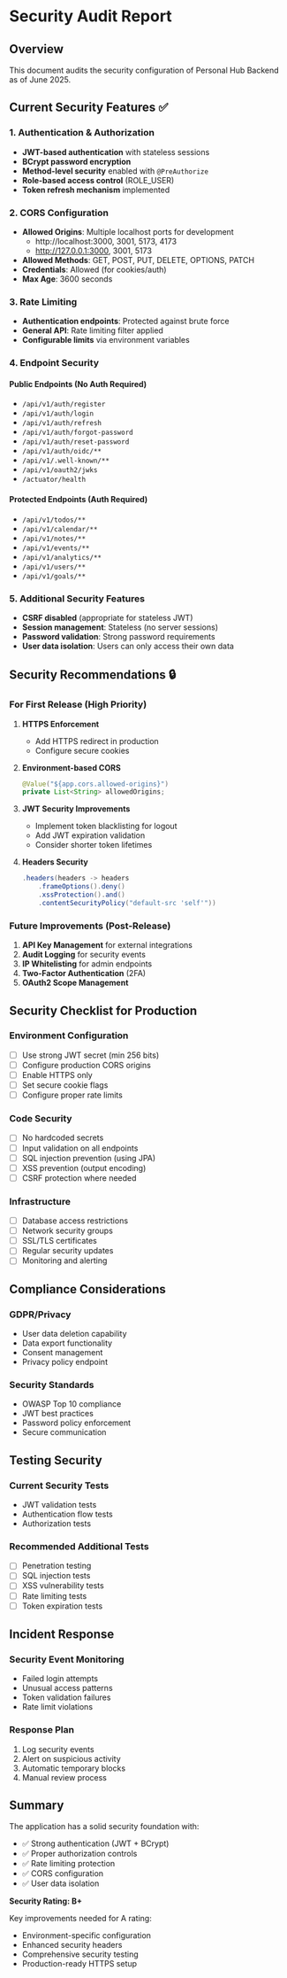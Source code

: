 # Security Audit Report

## Overview
This document audits the security configuration of Personal Hub Backend as of June 2025.

## Current Security Features ✅

### 1. Authentication & Authorization
- **JWT-based authentication** with stateless sessions
- **BCrypt password encryption** 
- **Method-level security** enabled with `@PreAuthorize`
- **Role-based access control** (ROLE_USER)
- **Token refresh mechanism** implemented

### 2. CORS Configuration
- **Allowed Origins**: Multiple localhost ports for development
  - http://localhost:3000, 3001, 5173, 4173
  - http://127.0.0.1:3000, 3001, 5173
- **Allowed Methods**: GET, POST, PUT, DELETE, OPTIONS, PATCH
- **Credentials**: Allowed (for cookies/auth)
- **Max Age**: 3600 seconds

### 3. Rate Limiting
- **Authentication endpoints**: Protected against brute force
- **General API**: Rate limiting filter applied
- **Configurable limits** via environment variables

### 4. Endpoint Security

#### Public Endpoints (No Auth Required)
- `/api/v1/auth/register`
- `/api/v1/auth/login`
- `/api/v1/auth/refresh`
- `/api/v1/auth/forgot-password`
- `/api/v1/auth/reset-password`
- `/api/v1/auth/oidc/**`
- `/api/v1/.well-known/**`
- `/api/v1/oauth2/jwks`
- `/actuator/health`

#### Protected Endpoints (Auth Required)
- `/api/v1/todos/**`
- `/api/v1/calendar/**`
- `/api/v1/notes/**`
- `/api/v1/events/**`
- `/api/v1/analytics/**`
- `/api/v1/users/**`
- `/api/v1/goals/**`

### 5. Additional Security Features
- **CSRF disabled** (appropriate for stateless JWT)
- **Session management**: Stateless (no server sessions)
- **Password validation**: Strong password requirements
- **User data isolation**: Users can only access their own data

## Security Recommendations 🔒

### For First Release (High Priority)
1. **HTTPS Enforcement**
   - Add HTTPS redirect in production
   - Configure secure cookies

2. **Environment-based CORS**
   ```java
   @Value("${app.cors.allowed-origins}")
   private List<String> allowedOrigins;
   ```

3. **JWT Security Improvements**
   - Implement token blacklisting for logout
   - Add JWT expiration validation
   - Consider shorter token lifetimes

4. **Headers Security**
   ```java
   .headers(headers -> headers
       .frameOptions().deny()
       .xssProtection().and()
       .contentSecurityPolicy("default-src 'self'"))
   ```

### Future Improvements (Post-Release)
1. **API Key Management** for external integrations
2. **Audit Logging** for security events
3. **IP Whitelisting** for admin endpoints
4. **Two-Factor Authentication** (2FA)
5. **OAuth2 Scope Management**

## Security Checklist for Production

### Environment Configuration
- [ ] Use strong JWT secret (min 256 bits)
- [ ] Configure production CORS origins
- [ ] Enable HTTPS only
- [ ] Set secure cookie flags
- [ ] Configure proper rate limits

### Code Security
- [ ] No hardcoded secrets
- [ ] Input validation on all endpoints
- [ ] SQL injection prevention (using JPA)
- [ ] XSS prevention (output encoding)
- [ ] CSRF protection where needed

### Infrastructure
- [ ] Database access restrictions
- [ ] Network security groups
- [ ] SSL/TLS certificates
- [ ] Regular security updates
- [ ] Monitoring and alerting

## Compliance Considerations

### GDPR/Privacy
- User data deletion capability
- Data export functionality
- Consent management
- Privacy policy endpoint

### Security Standards
- OWASP Top 10 compliance
- JWT best practices
- Password policy enforcement
- Secure communication

## Testing Security

### Current Security Tests
- JWT validation tests
- Authentication flow tests
- Authorization tests

### Recommended Additional Tests
- [ ] Penetration testing
- [ ] SQL injection tests
- [ ] XSS vulnerability tests
- [ ] Rate limiting tests
- [ ] Token expiration tests

## Incident Response

### Security Event Monitoring
- Failed login attempts
- Unusual access patterns
- Token validation failures
- Rate limit violations

### Response Plan
1. Log security events
2. Alert on suspicious activity
3. Automatic temporary blocks
4. Manual review process

## Summary

The application has a solid security foundation with:
- ✅ Strong authentication (JWT + BCrypt)
- ✅ Proper authorization controls
- ✅ Rate limiting protection
- ✅ CORS configuration
- ✅ User data isolation

**Security Rating: B+**

Key improvements needed for A rating:
- Environment-specific configuration
- Enhanced security headers
- Comprehensive security testing
- Production-ready HTTPS setup